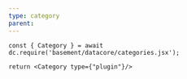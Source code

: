 ```yaml
---
type: category
parent:
---
```


```datacorejsx
const { Category } = await dc.require('basement/datacore/categories.jsx');

return <Category type={"plugin"}/>
```


